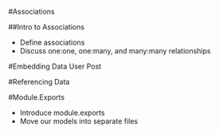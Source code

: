#Associations

##Intro to Associations
* Define associations
* Discuss one:one, one:many, and many:many relationships

#Embedding Data
User
Post

#Referencing Data

#Module.Exports
* Introduce module.exports
* Move our models into separate files